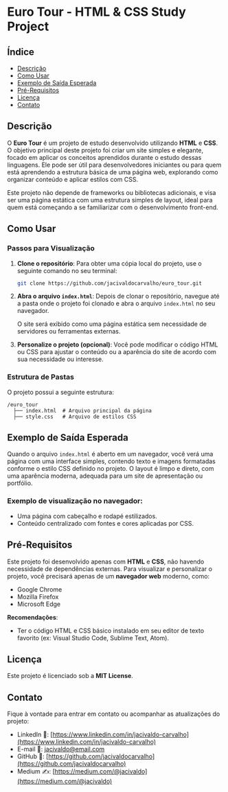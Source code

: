 # Euro Tour - HTML & CSS Study Project

## Índice
- [Descrição](#descrição)
- [Como Usar](#como-usar)
- [Exemplo de Saída Esperada](#exemplo-de-saída-esperada)
- [Pré-Requisitos](#pré-requisitos)
- [Licença](#licença)
- [Contato](#contato)

## Descrição
O **Euro Tour** é um projeto de estudo desenvolvido utilizando **HTML** e **CSS**. O objetivo principal deste projeto foi criar um site simples e elegante, focado em aplicar os conceitos aprendidos durante o estudo dessas linguagens. Ele pode ser útil para desenvolvedores iniciantes ou para quem está aprendendo a estrutura básica de uma página web, explorando como organizar conteúdo e aplicar estilos com CSS.

Este projeto não depende de frameworks ou bibliotecas adicionais, e visa ser uma página estática com uma estrutura simples de layout, ideal para quem está começando a se familiarizar com o desenvolvimento front-end.

## Como Usar
### Passos para Visualização
1. **Clone o repositório**:
   Para obter uma cópia local do projeto, use o seguinte comando no seu terminal:
   ```bash
   git clone https://github.com/jacivaldocarvalho/euro_tour.git
   ```

2. **Abra o arquivo `index.html`**:
   Depois de clonar o repositório, navegue até a pasta onde o projeto foi clonado e abra o arquivo `index.html` no seu navegador. 
   
   O site será exibido como uma página estática sem necessidade de servidores ou ferramentas externas.

3. **Personalize o projeto (opcional)**:
   Você pode modificar o código HTML ou CSS para ajustar o conteúdo ou a aparência do site de acordo com sua necessidade ou interesse.

### Estrutura de Pastas
O projeto possui a seguinte estrutura:
```
/euro_tour
  ├── index.html  # Arquivo principal da página
  ├── style.css   # Arquivo de estilos CSS
```

## Exemplo de Saída Esperada
Quando o arquivo `index.html` é aberto em um navegador, você verá uma página com uma interface simples, contendo texto e imagens formatadas conforme o estilo CSS definido no projeto. O layout é limpo e direto, com uma aparência moderna, adequada para um site de apresentação ou portfólio.

### Exemplo de visualização no navegador:
- Uma página com cabeçalho e rodapé estilizados.
- Conteúdo centralizado com fontes e cores aplicadas por CSS.

## Pré-Requisitos
Este projeto foi desenvolvido apenas com **HTML** e **CSS**, não havendo necessidade de dependências externas. Para visualizar e personalizar o projeto, você precisará apenas de um **navegador web** moderno, como:

- Google Chrome
- Mozilla Firefox
- Microsoft Edge

**Recomendações**:
- Ter o código HTML e CSS básico instalado em seu editor de texto favorito (ex: Visual Studio Code, Sublime Text, Atom).
  
## Licença
Este projeto é licenciado sob a **MIT License**. 

## Contato
Fique à vontade para entrar em contato ou acompanhar as atualizações do projeto:

- LinkedIn 👔: [https://www.linkedin.com/in/jacivaldo-carvalho](https://www.linkedin.com/in/jacivaldo-carvalho)
- E-mail 📧: jacivaldo@email.com
- GitHub 🐙: [https://github.com/jacivaldocarvalho](https://github.com/jacivaldocarvalho)
- Medium ✍️: [https://medium.com/@jacivaldo](https://medium.com/@jacivaldo)
